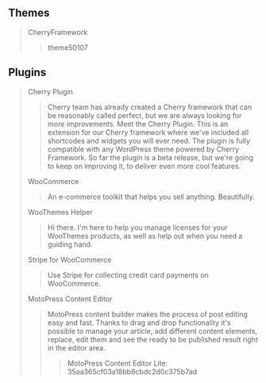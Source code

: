 

Themes
---------------------

> CherryFramework
>> 
>> theme50107
>> 



Plugins
---------------------

> Cherry Plugin
>> Cherry team has already created a Cherry framework that can be reasonably called perfect, but we are always looking for more improvements. Meet the Cherry Plugin. This is an extension for our Cherry framework where we've included all shortcodes and widgets you will ever need. The plugin is fully compatible with any WordPress theme powered by Cherry Framework. So far the plugin is a beta release, but we're going to keep on improving it, to deliver even more cool features.
>
> WooCommerce
>> An e-commerce toolkit that helps you sell anything. Beautifully.
>
> WooThemes Helper
>> Hi there. I'm here to help you manage licenses for your WooThemes products, as well as help out when you need a guiding hand.
>
> Stripe for WooCommerce
>> Use Stripe for collecting credit card payments on WooCommerce.
>
> MotoPress Content Editor
>> MotoPress content builder makes the process of post editing easy and fast. Thanks to drag and drop functionality it's possible to manage your article, add different content elements, replace, edit them and see the ready to be published result right in the editor area.
>>> MotoPress Content Editor Lite: 35aa365cf03a18bb8cbdc2d0c375b7ad

